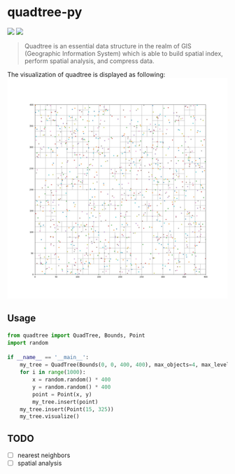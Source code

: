 # quadtree-py
![](https://img.shields.io/badge/license-MIT-success?style=for-the-badge&logo=appveyor) ![](https://img.shields.io/badge/quadtreepy-1.0.0-blue?style=for-the-badge&logo=appveyor) 
> Quadtree is an essential data structure in the realm of GIS (Geographic Information System) which is able to build spatial
> index, perform spatial analysis, and compress data.

The visualization of quadtree is displayed as following:
![](./imgs/quadtree_demo_1.jpg)
## Usage
```python
from quadtree import QuadTree, Bounds, Point
import random

if __name__ == '__main__':
    my_tree = QuadTree(Bounds(0, 0, 400, 400), max_objects=4, max_level=5)
    for i in range(1000):
        x = random.random() * 400
        y = random.random() * 400
        point = Point(x, y)
        my_tree.insert(point)
    my_tree.insert(Point(15, 325))
    my_tree.visualize()
```
## TODO
- [ ] nearest neighbors
- [ ] spatial analysis
